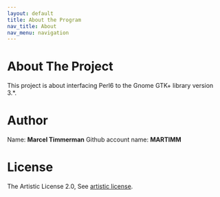 ```yaml
---
layout: default
title: About the Program
nav_title: About
nav_menu: navigation
---
```


# About The Project

This project is about interfacing Perl6 to the Gnome GTK+ library version 3.*.

# Author

Name: **Marcel Timmerman**
Github account name: **MARTIMM**

# License

The Artistic License 2.0, See [artistic license][art2.0].


[art2.0]: https://martimm.github.io/perl6-gnome-gtk3/LICENSE
